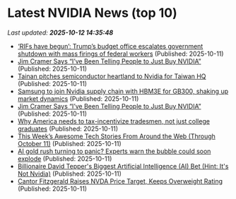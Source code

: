 # Latest NVIDIA News (top 10)
_Last updated: **2025-10-12 14:35:48**_

- [‘RIFs have begun’: Trump’s budget office escalates government shutdown with mass firings of federal workers](https://fortune.com/2025/10/11/mass-firings-federal-workers-government-shutdown-trump-vought/) (Published: 2025-10-11)
- [Jim Cramer Says “I’ve Been Telling People to Just Buy NVIDIA”](https://biztoc.com/x/b46256294b034521) (Published: 2025-10-11)
- [Tainan pitches semiconductor heartland to Nvidia for Taiwan HQ](https://www.digitimes.com/news/a20251009PD235/nvidia-taiwan-investment-taipei-government.html) (Published: 2025-10-11)
- [Samsung to join Nvidia supply chain with HBM3E for GB300, shaking up market dynamics](https://www.digitimes.com/news/a20251009PD238/nvidia-samsung-hbm3e-market-supply-chain.html) (Published: 2025-10-11)
- [Jim Cramer Says “I’ve Been Telling People to Just Buy NVIDIA”](https://finance.yahoo.com/news/jim-cramer-says-ve-telling-140316411.html) (Published: 2025-10-11)
- [Why America needs to tax-incentivize tradesmen, not just college graduates](https://www.foxnews.com/opinion/why-america-needs-tax-incentivize-tradesmen-not-just-college-graduates) (Published: 2025-10-11)
- [This Week’s Awesome Tech Stories From Around the Web (Through October 11)](https://singularityhub.com/2025/10/11/this-weeks-awesome-tech-stories-from-around-the-web-through-october-11/) (Published: 2025-10-11)
- [AI gold rush turning to panic? Experts warn the bubble could soon explode](https://economictimes.indiatimes.com/news/international/us/ai-gold-rush-turning-to-panic-experts-warn-the-bubble-could-soon-explode/articleshow/124479731.cms) (Published: 2025-10-11)
- [Billionaire David Tepper's Biggest Artificial Intelligence (AI) Bet (Hint: It's Not Nvidia)](https://biztoc.com/x/58eabe1e6a3f434e) (Published: 2025-10-11)
- [Cantor Fitzgerald Raises NVDA Price Target, Keeps Overweight Rating](https://biztoc.com/x/f941e977b2520e59) (Published: 2025-10-11)
